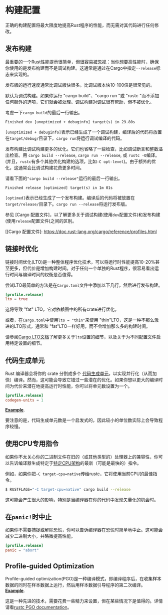 # 构建配置

正确的构建配置将最大限度地提高Rust程序的性能，而无需对其代码进行任何修改。

## 发布构建

最重要的一个Rust性能提示很简单，但[很容易被忽视]：当你想要高性能时，确保你使用的是发布构建而不是调试构建。这通常是通过在Cargo中指定`--release`标志来实现的。

[很容易被忽视]: extern/why-my-rust-program-is-so-slow.md

发布版的运行速度通常比调试版快很多。比调试版本快10-100倍是很常见的。

默认为调试构建。如果你运行 "cargo build"、"cargo run "或 "rustc "而不添加任何额外的选项，它们就会被处理。调试构建对调试很有帮助，但不被优化。

考虑一下`cargo build`的最后一行输出。
```text
Finished dev [unoptimized + debuginfo] target(s) in 29.80s
```
`[unoptimized + debuginfo]`表示已经生成了一个调试构建，编译后的代码将放置在`target/debug/`目录下，`cargo run`将运行调试编译的代码。

发布构建比调试构建更多的优化。它们也省略了一些检查，比如调试断言和整数溢出检查。用 `cargo build --release`, `cargo run --release`, 或 `rustc -O`编译。(并且，`rustc`有多个其他优化构建的选项，比如`-C opt-level`)。由于额外的优化，这通常会比调试构建花费更多时间。

请看下面的`"cargo build --release"`运行的最后一行输出。
```text
Finished release [optimized] target(s) in 1m 01s
```
`[optimed]`表示已经生成了一个发布构建。编译后的代码将被放置在`target/release/`目录下。`cargo run --release`将运行发布版。

参见 [Cargo 配置文件]，以了解更多关于调试构建(使用`dev`配置文件)和发布构建(使用`release`配置文件)之间的区别。

[[Cargo 配置文件]: https://doc.rust-lang.org/cargo/reference/profiles.html

## 链接时优化

链接时间优化(LTO)是一种整体程序优化技术，可以将运行时性能提高10-20%甚至更多，但代价是增加构建时间。对于任何一个单独的Rust程序，很容易看出运行时间与编译时间的权衡是否值得。

尝试LTO最简单的方法是在`Cargo.toml`文件中添加以下几行，然后进行发布构建。
```toml
[profile.release]
lto = true
```
这将导致 "fat" LTO，它对依赖图中的所有crate进行优化。

或者，在`Cargo.toml`中使用`lto = "thin"`来使用 "thin"LTO，这是一种不那么激进的LTO形式，通常和 "fat"LTO一样好用，而不会增加那么多的构建时间。

请参阅[Cargo LTO文档]了解更多关于`lto`设置的细节，以及关于为不同配置文件启用特定设置的细节。

[Cargo LTO文档]: https://doc.rust-lang.org/cargo/reference/profiles.html#lto

## 代码生成单元

Rust 编译器会将你的 crate 分割成多个 [代码生成单元]，以实现并行化（从而加快）编译。然而，这可能会导致它错过一些潜在的优化。如果你想以更大的编译时间为代价来潜在地提高运行时性能，你可以将单元数设置为一个。
```toml
[profile.release]
codegen-units = 1
```
[**Example**](https://likebike.com/posts/How_To_Write_Fast_Rust_Code.html#emit-asm).

[代码生成单元]: https://doc.rust-lang.org/rustc/codegen-options/index.html#codegen-units

要注意的是，代码生成单元数是一个启发式的，因此较小的单位数实际上会导致程序较慢。

## 使用CPU专用指令

如果你不太关心你的二进制文件在旧的（或其他类型的）处理器上的兼容性，你可以告诉编译器生成特定于[特定CPU架构]的最新（可能是最快的）指令。

[特定CPU架构]: https://doc.rust-lang.org/1.41.1/rustc/codegen-options/index.html#target-cpu

例如，如果你把`-C target-cpu=native`传给rustc，它将使用当前CPU的最佳指令。
```bash
$ RUSTFLAGS="-C target-cpu=native" cargo build --release
```

这可能会产生很大的影响，特别是当编译器在你的代码中发现矢量化的机会时。

## 在`panic!`时中止

如果你不需要捕捉或解除恐慌，你可以告诉编译器在恐慌时简单地中止。这可能会减少二进制大小，并略微提高性能。
```toml
[profile.release]
panic = "abort"
```

## Profile-guided Optimization

Profile-guided optimization(PGO)是一种编译模式，即编译程序后，在收集样本数据的同时在样本数据上运行，然后用样本数据引导程序的第二次编译。
[**Example**](https://blog.rust-lang.org/inside-rust/2020/11/11/exploring-pgo-for-the-rust-compiler.html).

这是一种先进的技术，需要花费一些精力来设置，但在某些情况下是值得的。详情请看[rustc PGO documentation]。

[rustc PGO documentation]: https://doc.rust-lang.org/rustc/profile-guided-optimization.html
